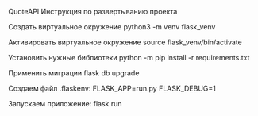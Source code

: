 QuoteAPI
Инструкция по развертыванию проекта

Создать виртуальное окружение
python3 -m venv flask_venv

Активировать виртуальное окружение
source flask_venv/bin/activate

Установить нужные библиотеки
python -m pip install -r requirements.txt

Применить миграции
flask db upgrade

Создаем файл .flaskenv:
FLASK_APP=run.py
FLASK_DEBUG=1

Запускаем приложение:
flask run